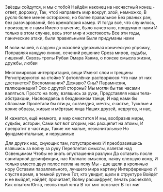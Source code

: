 Звёзды сойдутся, и мы с тобой
Найдём наконец на несчастный конец - ответ, дорожку,
Так, чтоб направить мир вокруг, злой, немножко, 
В русло более менее осторожно, но более правильное
Без рваных ран, без разочарований, без крематория камер.
И тогда всё, что случилось, произошло с нами
Имело значение, было начертано, придумано нами
И только в этом случае, весь этот мир и жестокость
Все эти годы, панические атаки, были правильными
Были придуманы нами




И воли нашей, в ладони до мазолей удерживая коническую упряжку, 
Поправляя каждую линию, сечений решение
Среза миров, судьбы, лишений, 
Сквозь тропы Рубаи Омара Хаяма, о поиске смысла жизни, дружбы, любви


Многомировая интерпритация, вещи
Имеют слои и трещины
Регистрируются на стойке
У фотоплёнки растворяюся
Что нам от них достанется?
Воспоминания? Дежавю? Сны?
Парамнезия, галлюцинации? 
Эхо с другой стороны?
Мы могли бы так часами валяться.
Просто на полу, взявшись за руки,
Представляя наши тела-абстракции,
Наслождаясь в бездвижном танце,
И над нами бы облаками
Пролетали бы птицы, созвездия, мечты, счастье, 
Тусклые и яркие образы, живые и мёртвые лица
Наших друзей, недругов, и нас, 

И кажется, ещё немного, и мир сместится
И мы, вообразив миры, судьбы, истории,
Сами вот вот сгорим, нас расщепит на атомы, 
И превратит в частицы, 
Такие же малые, незначитальные
Но фундаментальные, и нерушимые

Для других нас, снующих там, потустаронних
И преобразившись взявшись за волну за руку
Переплетая смыслы, взлетая над Освенцимом
Чтобы не знать опусташения разлуки
Да оставить после санитарной дезинфекции, нас
Коллапс смыслов, наяву слезшую кожу,
И только вместо двух полос пепла на полу
Мы - две щели в кроличью нору
Оставим параллельного, лучшего мира картину
Интерференцию
И спустя время, в темной рутине
Тот, кто увидит, щели в структуре
Войдёт и не выйдет, найдёт, прочитает,
Волну расшифрует, печать расчехляя,
Как опытом Юнга, неопытный юнга
В тот миг осознает
В тот миг 
